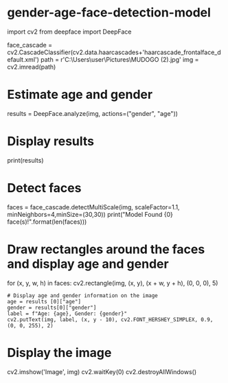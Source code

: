 # gender-age-face-detection-model
import cv2
from deepface import DeepFace

face_cascade = cv2.CascadeClassifier(cv2.data.haarcascades+'haarcascade_frontalface_default.xml')
path = r'C:\Users\user\Pictures\MUDOGO (2).jpg'
img = cv2.imread(path)

# Estimate age and gender
results = DeepFace.analyze(img, actions=("gender", "age"))

# Display results
print(results)


# Detect faces
faces = face_cascade.detectMultiScale(img, scaleFactor=1.1, minNeighbors=4,minSize=(30,30))
print("Model Found {0} face(s)!".format(len(faces)))

# Draw rectangles around the faces and display age and gender
for (x, y, w, h) in faces:
    cv2.rectangle(img, (x, y), (x + w, y + h), (0, 0, 0), 5)

    # Display age and gender information on the image
    age = results [0]["age"]
    gender = results[0]["gender"]
    label = f"Age: {age}, Gender: {gender}"
    cv2.putText(img, label, (x, y - 10), cv2.FONT_HERSHEY_SIMPLEX, 0.9, (0, 0, 255), 2)

# Display the image
cv2.imshow('Image', img)
cv2.waitKey(0)
cv2.destroyAllWindows()
